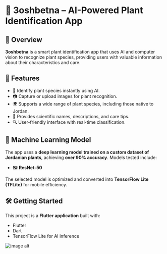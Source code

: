# 🌱  3oshbetna – AI-Powered Plant Identification App
 
## 📌 Overview  
**3oshbetna** is a smart plant identification app that uses AI and computer vision to recognize plant species, providing users with valuable information about their characteristics and care.  

## 🚀 Features  
- 🌿 Identify plant species instantly using AI.  
- 📷 Capture or upload images for plant recognition.  
- 🌍 Supports a wide range of plant species, including those native to Jordan.  
- 📖 Provides scientific names, descriptions, and care tips.  
- 🔍 User-friendly interface with real-time classification.   

## 🤖 Machine Learning Model  
The app uses a **deep learning model trained on a custom dataset of Jordanian plants**, achieving **over 90% accuracy**. Models tested include:    
- 🖼️ **ResNet-50**  

The selected model is optimized and converted into **TensorFlow Lite (TFLite)** for mobile efficiency.  

## 🛠️ Getting Started  
This project is a **Flutter application** built with:  
- Flutter  
- Dart  
- TensorFlow Lite for AI inference  




![image alt]([https://github.com/yourusername/3oshbetna/blob/main/screenshots/home.png](https://github.com/Sanad-Hamarneh/3oshbetna-app/blob/c4f0e05d97c8aed9d50a2df694a3338eabb6b452/home.png))

